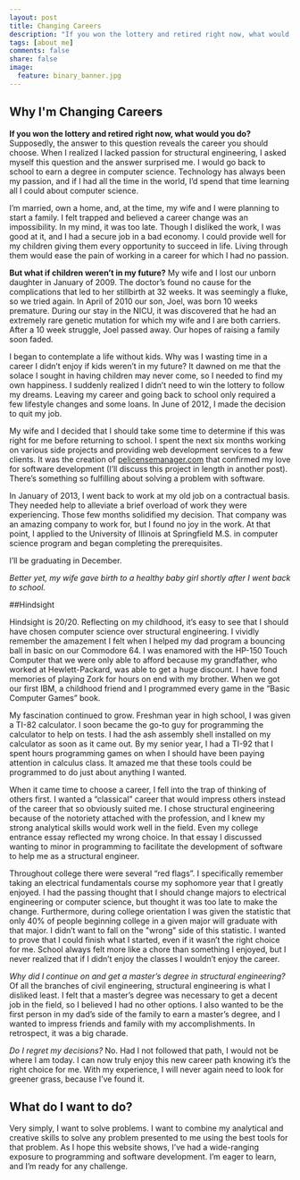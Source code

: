 ```yaml
---
layout: post
title: Changing Careers
description: "If you won the lottery and retired right now, what would you do? Supposedly, the answer to this question reveals the career you should choose. When I realized I lacked passion for structural engineering, I asked myself this question and the answer surprised me. I would go back to school to earn a degree in computer science. Technology has always been my passion, and if I had all the time in the world, I’d spend that time learning all I could about computer science. Why should I wait to win the lottery to make this change?"
tags: [about me]
comments: false
share: false
image:
  feature: binary_banner.jpg
---
```

## Why I'm Changing Careers

**If you won the lottery and retired right now, what would you do?** Supposedly, the answer to this question reveals the career you should choose. When I realized I lacked passion for structural engineering, I asked myself this question and the answer surprised me. I would go back to school to earn a degree in computer science. Technology has always been my passion, and if I had all the time in the world, I’d spend that time learning all I could about computer science.  

I’m married, own a home, and, at the time, my wife and I were planning to start a family. I felt trapped and believed a career change was an impossibility. In my mind, it was too late. Though I disliked the work, I was good at it, and I had a secure job in a bad economy. I could provide well for my children giving them every opportunity to succeed in life. Living through them would ease the pain of working in a career for which I had no passion.

**But what if children weren’t in my future?** My wife and I lost our unborn daughter in January of 2009. The doctor’s found no cause for the complications that led to her stillbirth at 32 weeks. It was seemingly a fluke, so we tried again. In April of 2010 our son, Joel, was born 10 weeks premature. During our stay in the NICU, it was discovered that he had an extremely rare genetic mutation for which my wife and I are both carriers. After a 10 week struggle, Joel passed away.  Our hopes of raising a family soon faded.

I began to contemplate a life without kids. Why was I wasting time in a career I didn’t enjoy if kids weren’t in my future? It dawned on me that the solace I sought in having children may never come, so I needed to find my own happiness. I suddenly realized I didn’t need to win the lottery to follow my dreams. Leaving my career and going back to school only required a few lifestyle changes and some loans. In June of 2012, I made the decision to quit my job.

My wife and I decided that I should take some time to determine if this was right for me before returning to school. I spent the next six months working on various side projects and providing web development services to a few clients. It was the creation of [pelicensemanager.com](http://www.pelicensemanager.com) that confirmed my love for software development (I’ll discuss this project in length in another post). There’s something so fulfilling about solving a problem with software.

In January of 2013, I went back to work at my old job on a contractual basis. They needed help to alleviate a brief overload of work they were experiencing. Those few months solidified my decision. That company was an amazing company to work for, but I found no joy in the work. At that point, I applied to the University of Illinois at Springfield M.S. in computer science program and began completing the prerequisites.

I’ll be graduating in December.

*Better yet, my wife gave birth to a healthy baby girl shortly after I went back to school.*

##Hindsight

Hindsight is 20/20. Reflecting on my childhood, it’s easy to see that I should have chosen computer science over structural engineering. I vividly remember the amazement I felt when I helped my dad program a bouncing ball in basic on our Commodore 64. I was enamored with the HP-150 Touch Computer that we were only able to afford because my grandfather, who worked at Hewlett-Packard, was able to get a huge discount. I have fond memories of playing Zork for hours on end with my brother. When we got our first IBM, a childhood friend and I programmed every game in the “Basic Computer Games” book.

My fascination continued to grow. Freshman year in high school, I was given a TI-82 calculator. I soon became the go-to guy for programming the calculator to help on tests. I had the ash assembly shell installed on my calculator as soon as it came out. By my senior year, I had a TI-92 that I spent hours programming games on when I should have been paying attention in calculus class. It amazed me that these tools could be programmed to do just about anything I wanted.

When it came time to choose a career, I fell into the trap of thinking of others first. I wanted a “classical” career that would impress others instead of the career that so obviously suited me. I chose structural engineering because of the notoriety attached with the profession, and I knew my strong analytical skills would work well in the field. Even my college entrance essay reflected my wrong choice. In that essay I discussed wanting to minor in programming to facilitate the development of software to help me as a structural engineer.

Throughout college there were several “red flags”. I specifically remember taking an electrical fundamentals course my sophomore year that I greatly enjoyed.  I had the passing thought that I should change majors to electrical engineering or computer science, but thought it was too late to make the change. Furthermore, during college orientation I was given the statistic that only 40% of people beginning college in a given major will graduate with that major. I didn’t want to fall on the "wrong" side of this statistic. I wanted to prove that I could finish what I started, even if it wasn’t the right choice for me. School always felt more like a chore than something I enjoyed, but I never realized that if I didn’t enjoy the classes I wouldn’t enjoy the career.

*Why did I continue on and get a master’s degree in structural engineering?* Of all the branches of civil engineering, structural engineering is what I disliked least. I felt that a master’s degree was necessary to get a decent job in the field, so I believed I had no other options. I also wanted to be the first person in my dad’s side of the family to earn a master’s degree, and I wanted to impress friends and family with my accomplishments. In retrospect, it was a big charade.

*Do I regret my decisions?* No. Had I not followed that path, I would not be where I am today. I can now truly enjoy this new career path knowing it’s the right choice for me. With my experience, I will never again need to look for greener grass, because I’ve found it.

## What do I want to do?

Very simply, I want to solve problems. I want to combine my analytical and creative skills to solve any problem presented to me using the best tools for that problem. As I hope this website shows, I’ve had a wide-ranging exposure to programming and software development. I’m eager to learn, and I’m ready for any challenge.
